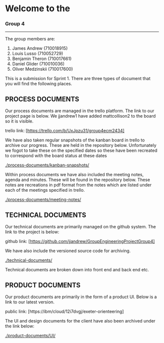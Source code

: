 # Welcome to the

### Group 4

---

The group members are:

1. James Andrew (710018915)
2. Louis Lusso (710052729)
3. Benjamin Theron (710017661)
4. Daniel Glider (710010036)
5. Oliver Medzinskii (710017600)

This is a submission for Sprint 1. There are three types of document that you will find the following places.

## PROCESS DOCUMENTS

Our process documents are managed in the trello platform. The link to our project page is below. We jjandrew1 have added mattcollison2 to the board so it is visible.

trello link: [https://trello.com/b/UxJpzu31/group4ecm2434]

We have also taken regular snapshots of the kanban board in trello to archive our progress. These are held in the repository below. Unfortunately we fogot to take these on the specified dates so these have been recreated to correspond with the board status at these dates

[./process-documents/kanban-snapshots/](./process-documents/kanban-snapshots/)

Within process documents we have also included the meeting notes, agenda and minutes. These will be found in the repository below. These notes are recreations in pdf format from the notes which are listed under each of the meetings specified in trello.

[./process-documents/meeting-notes/](./process-documents/meeting-notes/)

## TECHNICAL DOCUMENTS

Our technical documents are primarily managed on the github system. The link to the project is below:

github link: [https://github.com/jjandrew/GroupEngineeringProjectGroup4]

We have also include the versioned source code for archiving.

[./technical-documents/](./technical-documents/)

Technical documents are broken down into front end and back end etc.

## PRODUCT DOCUMENTS

Our product documents are primarily in the form of a product UI. Below is a link to our latest version.

public link: [https://ibm/cloud/12i7dvgj/exeter-orienteering]

The UI and design documents for the client have also been archived under the link below:

[./product-documents/UI/](./product-documents/UI/)
